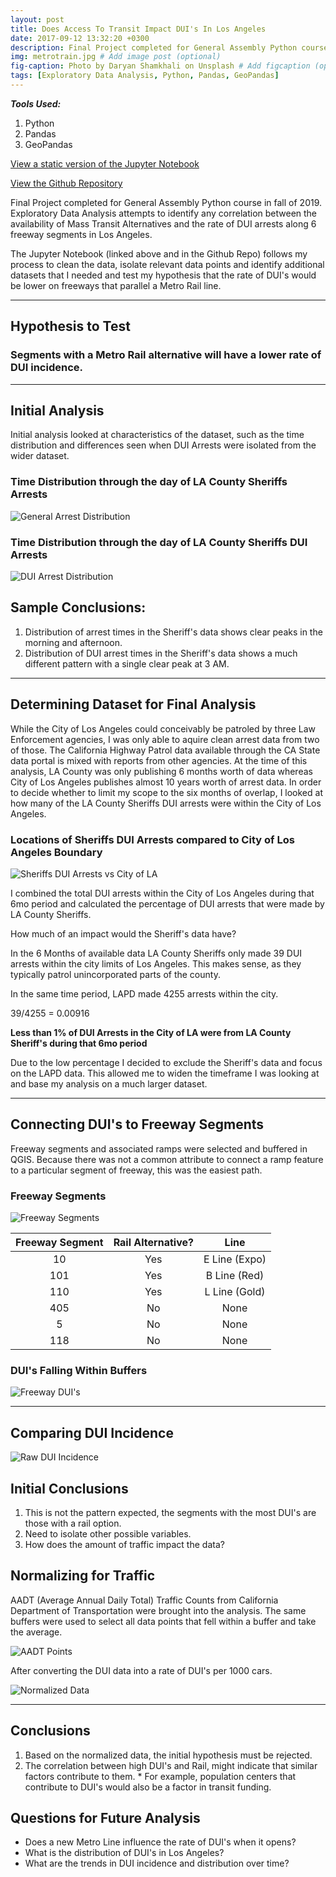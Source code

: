 ```yaml
---
layout: post
title: Does Access To Transit Impact DUI's In Los Angeles
date: 2017-09-12 13:32:20 +0300
description: Final Project completed for General Assembly Python course in fall of 2019. Exploratory Data Analysis attempts to identify any correlation between the availability of Mass Transit Alternatives and the rate of DUI arrests along 6 freeway segments in Los Angeles. # Add post description (optional)
img: metrotrain.jpg # Add image post (optional)
fig-caption: Photo by Daryan Shamkhali on Unsplash # Add figcaption (optional)
tags: [Exploratory Data Analysis, Python, Pandas, GeoPandas]
---
```

***Tools Used:***
1. Python
2. Pandas
3. GeoPandas


[View a static version of the Jupyter Notebook](https://jrhutson.github.io/dui_rate_vs_transit/)

[View the Github Repository](https://github.com/JRHutson/dui_rate_vs_transit)


Final Project completed for General Assembly Python course in fall of 2019. Exploratory Data Analysis attempts to identify any correlation between the availability of Mass Transit Alternatives and the rate of DUI arrests along 6 freeway segments in Los Angeles.

The Jupyter Notebook (linked above and in the Github Repo) follows my process to clean the data, isolate relevant data points and identify additional datasets that I needed and test my hypothesis that the rate of DUI's would be lower on freeways that parallel a Metro Rail line.

---
## Hypothesis to Test

### Segments with a Metro Rail alternative will have a lower rate of DUI incidence.

---
## Initial Analysis

Initial analysis looked at characteristics of the dataset, such as the time distribution and differences seen when DUI Arrests were isolated from the wider dataset.

### Time Distribution through the day of LA County Sheriffs Arrests
![General Arrest Distribution]({{site.url}}/assets/img/GAFinalProject/SheriffsArrestsTimeDistribution.png)

### Time Distribution through the day of LA County Sheriffs DUI Arrests
![DUI Arrest Distribution]({{site.url}}/assets/img/GAFinalProject/SheriffsDUIArrestsTimeDistribution.png)

## Sample Conclusions:
  1. Distribution of arrest times in the Sheriff's data shows clear peaks in the morning and afternoon.
  2. Distribution of DUI arrest times in the Sheriff's data shows a much different pattern with a single clear peak at 3 AM.

---
## Determining Dataset for Final Analysis

While the City of Los Angeles could conceivably be patroled by three Law Enforcement agencies, I was only able to aquire clean arrest data from two of those. The California Highway Patrol data available through the CA State data portal is mixed with reports from other agencies. At the time of this analysis, LA County was only publishing 6 months worth of data whereas City of Los Angeles publishes almost 10 years worth of arrest data. In order to decide whether to limit my scope to the six months of overlap, I looked at how many of the LA County Sheriffs DUI arrests were within the City of Los Angeles. 

### Locations of Sheriffs DUI Arrests compared to City of Los Angeles Boundary
![Sheriffs DUI Arrests vs City of LA]({{site.url}}/assets/img/GAFinalProject/SheriffsDataVsCityBoundary.png)

I combined the total DUI arrests within the City of Los Angeles during that 6mo period and calculated the percentage of DUI arrests that were made by LA County Sheriffs. 

How much of an impact would the Sheriff's data have?

  In the 6 Months of available data LA County Sheriffs only made 39 DUI arrests within the city limits of Los Angeles. This makes sense, as they typically patrol unincorporated parts of the county.

  In the same time period, LAPD made 4255 arrests within the city.  

  39/4255 = 0.00916

__Less than 1% of DUI Arrests in the City of LA were from LA County Sheriff's during that 6mo period__

Due to the low percentage I decided to exclude the Sheriff's data and focus on the LAPD data. This allowed me to widen the timeframe I was looking at and base my analysis on a much larger dataset.

---
## Connecting DUI's to Freeway Segments
Freeway segments and associated ramps were selected and buffered in QGIS. Because there was not a common attribute to connect a ramp feature to a particular segment of freeway, this was the easiest path.

### Freeway Segments
![Freeway Segments]({{site.url}}/assets/img/GAFinalProject/FreewaySegments.png)

| Freeway Segment | Rail Alternative? | Line |
| :---: | :---: | :---: |
| 10 | Yes | E Line (Expo) |
| 101 | Yes | B Line (Red) |
| 110 | Yes | L Line (Gold) |
| 405 | No | None |
| 5 | No | None |
| 118 | No | None |

### DUI's Falling Within Buffers
![Freeway DUI's]({{site.url}}/assets/img/GAFinalProject/DUIsInFreewayBuffers.png)

---
## Comparing DUI Incidence
![Raw DUI Incidence]({{site.url}}/assets/img/GAFinalProject/RawDUIRateBySegment.png)

## Initial Conclusions
  1. This is not the pattern expected, the segments with the most DUI's are those with a rail option.
  2. Need to isolate other possible variables.
  3. How does the amount of traffic impact the data?

## Normalizing for Traffic
AADT (Average Annual Daily Total) Traffic Counts from California Department of Transportation were brought into the analysis. The same buffers were used to select all data points that fell within a buffer and take the average.

![AADT Points]({{site.url}}/assets/img/GAFinalProject/AADTPoints.png)

After converting the DUI data into a rate of DUI's per 1000 cars.

![Normalized Data]({{site.url}}/assets/img/GAFinalProject/NormalizedComparison.png)

---

## Conclusions

  1. Based on the normalized data, the initial hypothesis must be rejected.
  2. The correlation between high DUI's and Rail, might indicate that similar factors contribute to them.
    * For example, population centers that contribute to DUI's would also be a factor in transit funding.

## Questions for Future Analysis

  * Does a new Metro Line influence the rate of DUI's when it opens?
  * What is the distribution of DUI's in Los Angeles?
  * What are the trends in DUI incidence and distribution over time?